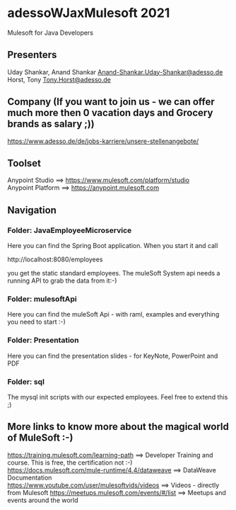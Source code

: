 # adessoWJaxMulesoft 2021
Mulesoft for Java Developers

## Presenters

Uday Shankar, Anand Shankar <Anand-Shankar.Uday-Shankar@adesso.de><br />
Horst, Tony <Tony.Horst@adesso.de>

## Company (If you want to join us - we can offer much more then 0 vacation days and Grocery brands as salary ;))

https://www.adesso.de/de/jobs-karriere/unsere-stellenangebote/

## Toolset

Anypoint Studio ==> https://www.mulesoft.com/platform/studio<br />
Anypoint Platform ==> https://anypoint.mulesoft.com

## Navigation

### Folder: JavaEmployeeMicroservice

Here you can find the Spring Boot application. When you start it and call

http://localhost:8080/employees

you get the static standard employees. The muleSoft System api needs a running API to grab the data from it:-)

### Folder: mulesoftApi

Here you can find the muleSoft Api - with raml, examples and everything you need to start :-)

### Folder: Presentation

Here you can find the presentation slides - for KeyNote, PowerPoint and PDF

### Folder: sql

The mysql init scripts with our expected employees. Feel free to extend this ;)

## More links to know more about the magical world of MuleSoft :-)

https://training.mulesoft.com/learning-path ==> Developer Training and course. This is free, the certification not :-)<br />
https://docs.mulesoft.com/mule-runtime/4.4/dataweave ==> DataWeave Documentation<br />
https://www.youtube.com/user/mulesoftvids/videos ==> Videos - directly from Mulesoft
https://meetups.mulesoft.com/events/#/list ==> Meetups and events around the world<br />